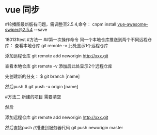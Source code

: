 # vue 同步

#轮播图最新版有问题，需调整至2.5.4,命令：
cnpm install vue-awesome-swiper@2.5.4 --save

180131test
#方法一
##第一次操作命令
同一个本地仓库推送到两个不同远程仓库：
查看本地仓库 git remote -v
此处显示1个远程仓库

添加远程仓库 git remote add neworigin http://xxx.git

查看本地仓库 git remote -v
添加后此处显示2个远程仓库

先创建新的分支：
$ git branch [name]

然后push
$ git push -u origin [name]


#方法二
新建的项目 需要清空

然后 

添加远程仓库 
git remote add neworigin http://xxx.git

然后直接push
//推送到服务器代码
git push neworigin master